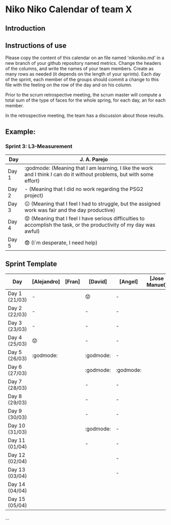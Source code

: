 # Niko Niko Calendar of team X
## Introduction

## Instructions of use
Please copy the content of this calendar on an file named 'nikoniko.md' in a new branch of your github repository named metrics.
Change the headers of the columns, and write the names of your team members.
Create as many rows as needed (it depends on the length of your sprints).
Each day of the sprint, each member of the groups should commit a change to this file with the feeling on the row of the day and on his column. 

Prior to the scrum retrospective meeting, the scrum master will compute a total sum of the type of faces for the whole spring, for each day, an for each member.

In the retrospective meeting, the team has a discussion about those results.

## Example:

### Sprint 3: L3-Measurement 

| Day           | J. A. Parejo  |
| ------------- | ------------- |
| Day 1         |    :godmode: (Meaning that I am learning, I like the work and I think I can do it without problems, but with some effort) |
| Day 2         |    - (Meaning that I did no work regarding the PSG2 project)           |
| Day 3         |    :neutral_face:  (Meaning that I feel I had to struggle, but the assigned work was fair and the day productive)          |:fearful:
| Day 4         |    :worried: (Meaning that I feel I have serious difficulties to accomplish the task, or the productivity of my day was awful)           |
| Day 5         |    :fearful:   (I´m desperate, I need help)        |


## Sprint Template

| Day            | [Alejandro] | [Fran] | [David]   | [Angel]   | [Jose Manuel] | [Miguel]       |
| -------------- | ----------- | ------ | --------- | --------- | ------------- | -------------- |
| Day 1 (21/03)  | -           |        | :worried: | -         |               | -              |
| Day 2 (22/03)  | -           |        | -         | -         |               | -              |
| Day 3 (23/03)  | -           |        | -         | -         |               | :neutral_face: |
| Day 4 (25/03)  | :worried:   |        | -         | -         |               | -              |
| Day 5 (26/03)  | :godmode:   |        | :godmode: | -         |               | :neutral_face: |
| Day 6 (27/03)  |             |        | :godmode: | :godmode: |               | :godmode:      |
| Day 7 (28/03)  |             |        | -         | -         |               | :godmode:      |
| Day 8 (29/03)  |             |        | -         | -         |               |                |
| Day 9 (30/03)  |             |        | -         | -         |               |                |
| Day 10 (31/03) |             |        | :godmode: | -         |               |                |
| Day 11 (01/04) |             |        | -         | -         |               |                |
| Day 12 (02/04) |             |        |           | -         |               |                |
| Day 13 (03/04) |             |        |           | -         |               |                |
| Day 14 (04/04) |             |        |           |           |               |                |
| Day 15 (05/04) |             |        |           |           |               |                |
...
